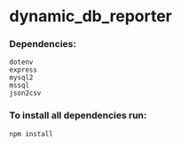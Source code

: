 # dynamic_db_reporter

### Dependencies:
```
dotenv
express
mysql2
mssql
json2csv
```

### To install all dependencies run:
```
npm install
```